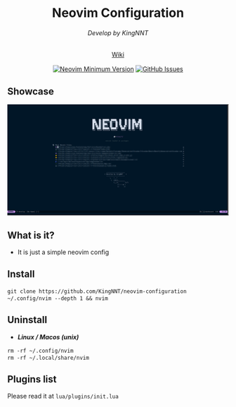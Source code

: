 <h1 align="center">Neovim Configuration</h1>

<div align="center">
  <h6 align="center">Develop by KingNNT</h6>
</div>

<div align="center" style="margin-bottom: 16px">
	<a href="https://github.com/KingNNT/neovim-configuration/wiki">
    Wiki
  </a>
</div>

<div align="center">

[![Neovim Minimum Version](https://img.shields.io/badge/Neovim-0.10.1-blueviolet.svg?style=flat-square&logo=Neovim&color=90E59A&logoColor=white)](https://github.com/neovim/neovim)
[![GitHub Issues](https://img.shields.io/github/issues/KingNNT/KingNNT.svg?style=flat-square&label=Issues&color=d77982)](https://github.com/KingNNT/neovim-configuration)

</div>

## Showcase

![neovim-dashboard-image](./images/neovim_1.png?raw=true)

## What is it?

- It is just a simple neovim config

## Install

```
git clone https://github.com/KingNNT/neovim-configuration ~/.config/nvim --depth 1 && nvim

```

## Uninstall

- **_Linux / Macos (unix)_**

```
rm -rf ~/.config/nvim
rm -rf ~/.local/share/nvim

```

## Plugins list

Please read it at `lua/plugins/init.lua`
